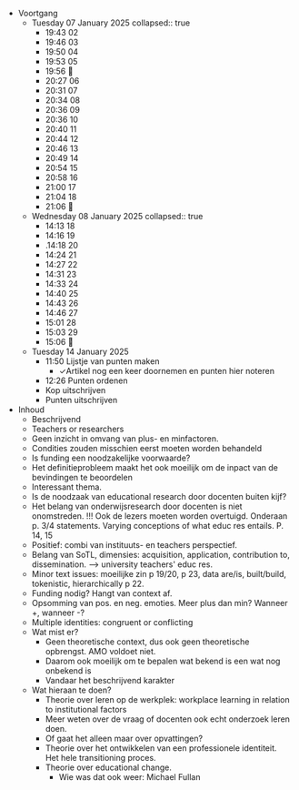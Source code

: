 - Voortgang
	- Tuesday 07 January 2025
	  collapsed:: true
		- 19:43 02
		- 19:46 03
		- 19:50 04
		- 19:53 05
		- 19:56 🛑
		- 20:27 06
		- 20:31 07
		- 20:34 08
		- 20:36 09
		- 20:36 10
		- 20:40 11
		- 20:44 12
		- 20:46 13
		- 20:49 14
		- 20:54 15
		- 20:58 16
		- 21:00 17
		- 21:04 18
		- 21:06 🛑
	- Wednesday 08 January 2025
	  collapsed:: true
		- 14:13 18
		- 14:16 19
		- .14:18 20
		- 14:24 21
		- 14:27 22
		- 14:31 23
		- 14:33 24
		- 14:40 25
		- 14:43 26
		- 14:46 27
		- 15:01 28
		- 15:03 29
		- 15:06 🛑
	- Tuesday 14 January 2025
		- 11:50 Lijstje van punten maken
			- ✓Artikel nog een keer doornemen en punten hier noteren
		- 12:26 Punten ordenen
		- Kop uitschrijven
		- Punten uitschrijven
- Inhoud
	- Beschrijvend
	- Teachers or researchers
	- Geen inzicht in omvang van plus- en minfactoren.
	- Condities zouden misschien eerst moeten worden behandeld
	- Is funding een noodzakelijke voorwaarde?
	- Het definitieprobleem maakt het ook moeilijk om de inpact van de bevindingen te beoordelen
	- Interessant thema.
	- Is de noodzaak van educational research door docenten buiten kijf?
	- Het belang van onderwijsresearch door docenten is niet onomstreden. !!! Ook de lezers moeten worden overtuigd. Onderaan p. 3/4 statements. Varying conceptions of what educ res entails. P. 14, 15
	- Positief: combi van instituuts- en teachers perspectief.
	- Belang van SoTL, dimensies: acquisition, application, contribution to, dissemination. --> university teachers' educ res.
	- Minor text issues: moeilijke zin p 19/20, p 23, data are/is, built/build, tokenistic, hierarchically p 22.
	- Funding nodig? Hangt van context af.
	- Opsomming van pos. en neg. emoties. Meer plus dan min? Wanneer +, wanneer -?
	- Multiple identities: congruent or conflicting
	- Wat mist er?
		- Geen theoretische context, dus ook geen theoretische opbrengst. AMO voldoet niet.
		- Daarom ook moeilijk om te bepalen wat bekend is een wat nog onbekend is
		- Vandaar het beschrijvend karakter
	- Wat hieraan te doen?
		- Theorie over leren op de werkplek: workplace learning in relation to institutional factors
		- Meer weten over de vraag of docenten ook echt onderzoek leren doen.
		- Of gaat het alleen maar over opvattingen?
		- Theorie over het ontwikkelen van een professionele identiteit. Het hele transitioning proces.
		- Theorie over educational change.
			- Wie was dat ook weer: Michael Fullan